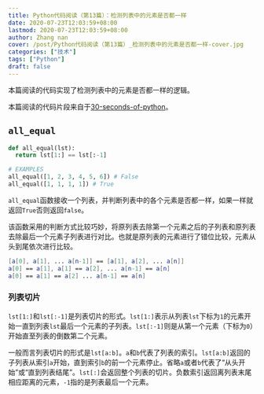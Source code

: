 ```yaml
---
title: Python代码阅读（第13篇）：检测列表中的元素是否都一样
date: 2020-07-23T12:03:59+08:00
lastmod: 2020-07-23T12:03:59+08:00
author: Zhang nan
cover: /post/Python代码阅读（第13篇）_检测列表中的元素是否都一样-cover.jpg
categories: ["技术"]
tags: ["Python"]
draft: false
---
```


本篇阅读的代码实现了检测列表中的元素是否都一样的逻辑。

本篇阅读的代码片段来自于[30-seconds-of-python](https://github.com/30-seconds/30-seconds-of-python)。

<!--more-->

## `all_equal`

```python
def all_equal(lst):
  return lst[1:] == lst[:-1]

# EXAMPLES
all_equal([1, 2, 3, 4, 5, 6]) # False
all_equal([1, 1, 1, 1]) # True
```

`all_equal`函数接收一个列表，并判断列表中的各个元素是否都一样，如果一样就返回`True`否则返回`false`。

该函数采用的判断方式比较巧妙，将原列表去除第一个元素之后的子列表和原列表去除最后一个元素子列表进行对比。也就是原列表的元素进行了错位比较，元素从头到尾依次进行比较。

```mathematica
[a[0], a[1], ... a[n-1]] == [a[1], a[2], ... a[n]]
a[0] == a[1], a[1] == a[2], ... a[n-1] == a[n]
a[0] == a[1] == a[2] ... a[n-1] == a[n]
```

### 列表切片
`lst[1:]`和`lst[:-1]`是列表切片的形式。`lst[1:]`表示从列表`lst`下标为`1`的元素开始一直到列表`lst`最后一个元素的子列表。`lst[:-1]`则是从第一个元素（下标为`0`）开始直至列表的倒数第二个元素。

一般而言列表切片的形式是`lst[a:b]`。`a`和`b`代表了列表的索引。`lst[a:b]`返回的子列表从索引`a`开始，直到索引`b`的前一个元素停止。省略`a`或者`b`代表了“从头开始”或“直到列表结尾”。`lst[:]`会返回整个列表的切片。负数索引返回离列表末尾相应距离的元素，`-1`指的是列表最后一个元素。
